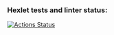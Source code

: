 ### Hexlet tests and linter status:
[![Actions Status](https://github.com/TonyIIO/frontend-project-44/actions/workflows/hexlet-check.yml/badge.svg)](https://github.com/TonyIIO/frontend-project-44/actions)